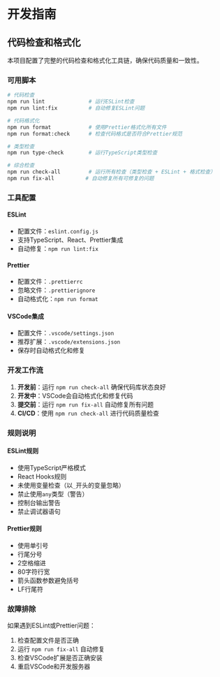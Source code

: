 # 开发指南

## 代码检查和格式化

本项目配置了完整的代码检查和格式化工具链，确保代码质量和一致性。

### 可用脚本

```bash
# 代码检查
npm run lint              # 运行ESLint检查
npm run lint:fix          # 自动修复ESLint问题

# 代码格式化
npm run format            # 使用Prettier格式化所有文件
npm run format:check      # 检查代码格式是否符合Prettier规范

# 类型检查
npm run type-check        # 运行TypeScript类型检查

# 综合检查
npm run check-all         # 运行所有检查（类型检查 + ESLint + 格式检查）
npm run fix-all          # 自动修复所有可修复的问题
```

### 工具配置

#### ESLint

- 配置文件：`eslint.config.js`
- 支持TypeScript、React、Prettier集成
- 自动修复：`npm run lint:fix`

#### Prettier

- 配置文件：`.prettierrc`
- 忽略文件：`.prettierignore`
- 自动格式化：`npm run format`

#### VSCode集成

- 配置文件：`.vscode/settings.json`
- 推荐扩展：`.vscode/extensions.json`
- 保存时自动格式化和修复

### 开发工作流

1. **开发前**：运行 `npm run check-all` 确保代码库状态良好
2. **开发中**：VSCode会自动格式化和修复代码
3. **提交前**：运行 `npm run fix-all` 自动修复所有问题
4. **CI/CD**：使用 `npm run check-all` 进行代码质量检查

### 规则说明

#### ESLint规则

- 使用TypeScript严格模式
- React Hooks规则
- 未使用变量检查（以`_`开头的变量忽略）
- 禁止使用`any`类型（警告）
- 控制台输出警告
- 禁止调试器语句

#### Prettier规则

- 使用单引号
- 行尾分号
- 2空格缩进
- 80字符行宽
- 箭头函数参数避免括号
- LF行尾符

### 故障排除

如果遇到ESLint或Prettier问题：

1. 检查配置文件是否正确
2. 运行 `npm run fix-all` 自动修复
3. 检查VSCode扩展是否正确安装
4. 重启VSCode和开发服务器
